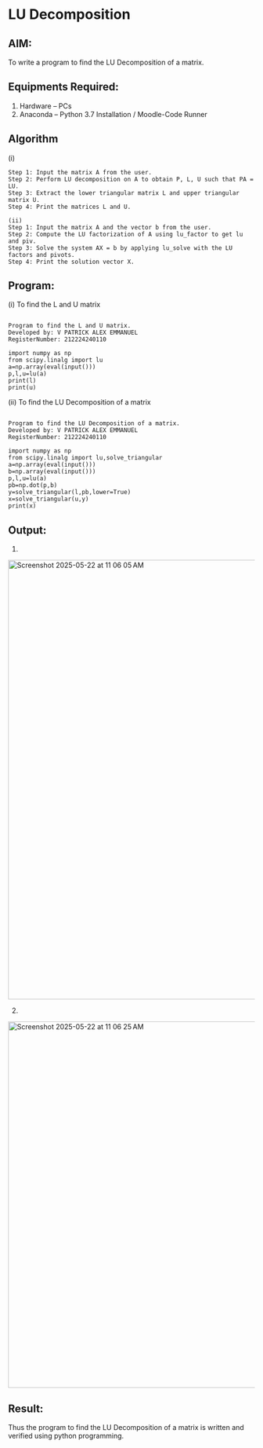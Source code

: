 # LU Decomposition 

## AIM:
To write a program to find the LU Decomposition of a matrix.

## Equipments Required:
1. Hardware – PCs
2. Anaconda – Python 3.7 Installation / Moodle-Code Runner

## Algorithm
(i)
```
Step 1: Input the matrix A from the user.
Step 2: Perform LU decomposition on A to obtain P, L, U such that PA = LU.
Step 3: Extract the lower triangular matrix L and upper triangular matrix U.
Step 4: Print the matrices L and U.

(ii)
Step 1: Input the matrix A and the vector b from the user.
Step 2: Compute the LU factorization of A using lu_factor to get lu and piv.
Step 3: Solve the system AX = b by applying lu_solve with the LU factors and pivots.
Step 4: Print the solution vector X.  
```

## Program:
(i) To find the L and U matrix
```

Program to find the L and U matrix.
Developed by: V PATRICK ALEX EMMANUEL
RegisterNumber: 212224240110

import numpy as np
from scipy.linalg import lu
a=np.array(eval(input()))
p,l,u=lu(a)
print(l)
print(u)
```
(ii) To find the LU Decomposition of a matrix
```

Program to find the LU Decomposition of a matrix.
Developed by: V PATRICK ALEX EMMANUEL
RegisterNumber: 212224240110

import numpy as np
from scipy.linalg import lu,solve_triangular
a=np.array(eval(input()))
b=np.array(eval(input()))
p,l,u=lu(a)
pb=np.dot(p,b)
y=solve_triangular(l,pb,lower=True)
x=solve_triangular(u,y)
print(x)
```

## Output:
1)
<img width="895" alt="Screenshot 2025-05-22 at 11 06 05 AM" src="https://github.com/user-attachments/assets/fcb6ae62-621f-4008-b972-67865f24d368" />

2)
<img width="746" alt="Screenshot 2025-05-22 at 11 06 25 AM" src="https://github.com/user-attachments/assets/60f4cbd0-7793-4209-9ac3-9b3390442d0f" />

## Result:
Thus the program to find the LU Decomposition of a matrix is written and verified using python programming.

